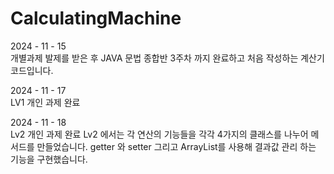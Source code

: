 # CalculatingMachine

2024 - 11 - 15 \
개별과제 발제를 받은 후 JAVA 문법 종합반 3주차 까지 완료하고 처음 작성하는 계산기 코드입니다.

2024 - 11 - 17 \
LV1 개인 과제 완료

2024 - 11 - 18 \
Lv2 개인 과제 완료
Lv2 에서는 각 연산의 기능들을 각각 4가지의 클래스를 나누어 메서드를 만들었습니다.
getter 와 setter 그리고 ArrayList를 사용해 결과값 관리 하는 기능을 구현했습니다.
